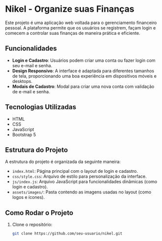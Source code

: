 # Nikel - Organize suas Finanças

Este projeto é uma aplicação web voltada para o gerenciamento financeiro pessoal. A plataforma permite que os usuários se registrem, façam login e comecem a controlar suas finanças de maneira prática e eficiente.

## Funcionalidades

- **Login e Cadastro**: Usuários podem criar uma conta ou fazer login com seu e-mail e senha.
- **Design Responsivo**: A interface é adaptada para diferentes tamanhos de tela, proporcionando uma boa experiência em dispositivos móveis e desktops.
- **Modais de Cadastro**: Modal para criar uma nova conta com validação de e-mail e senha.

## Tecnologias Utilizadas

- HTML
- CSS
- JavaScript
- Bootstrap 5

## Estrutura do Projeto

A estrutura do projeto é organizada da seguinte maneira:

- `index.html`: Página principal com o layout de login e cadastro.
- `css/style.css`: Arquivo de estilo para personalização da interface.
- `js/index.js`: Arquivo JavaScript para funcionalidades dinâmicas (como login e cadastro).
- `assets/images/`: Pasta contendo as imagens usadas no layout (como logos e ícones).

## Como Rodar o Projeto

1. Clone o repositório:
   ```bash
   git clone https://github.com/seu-usuario/nikel.git
